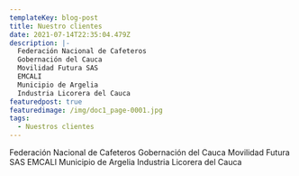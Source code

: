 ```yaml
---
templateKey: blog-post
title: Nuestro clientes
date: 2021-07-14T22:35:04.479Z
description: |-
  Federación Nacional de Cafeteros
  Gobernación del Cauca
  Movilidad Futura SAS
  EMCALI
  Municipio de Argelia
  Industria Licorera del Cauca
featuredpost: true
featuredimage: /img/doc1_page-0001.jpg
tags:
  - Nuestros clientes
---
```

Federación Nacional de Cafeteros
Gobernación del Cauca
Movilidad Futura SAS
EMCALI
Municipio de Argelia
Industria Licorera del Cauca